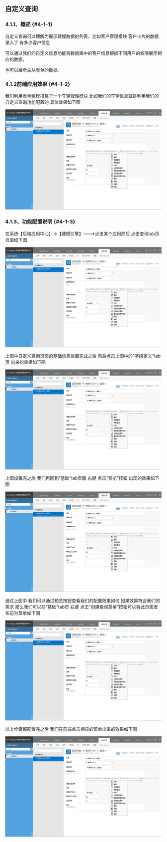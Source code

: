 ## 自定义查询

### 4.1.1、概述 {#4-1-1}

自定义查询可以理解为展示建模数据的列表，比如客户管理模块 客户卡片的数据录入了 有多少客户信息

可以通过我们的自定义信息功能将数据库中的客户信息根据不同用户的权限展示相应的数据。

也可以展示主从表单的数据。

### 4.1.2前端应用效果 {#4-1-2}

我们利用表单建模搭建了一个车辆管理模块  比如我们的车辆信息就是利用我们的自定义查询功能配置的 具体效果如下图

![E:\重要文件备份\ecology正式系统知识树图片(余海群提供)\20042\images\10848](../assets/ezhong_yao_wen_jian_bei_4efd5c_ecology_zheng_shi_xi_tong_zhi_shi_shu_tu_724728_yu_hai_qun_ti_4f9b295c_2.png)

### **4.1.3、功能配置说明** {#4-1-3}

在系统【后端应用中心】→【建模引擎】---&gt;点击某个应用然后 点击查询tab页 页面如下图

![E:\重要文件备份\ecology正式系统知识树图片(余海群提供)\20042\images\10850](../assets/ezhong_yao_wen_jian_bei_4efd5c_ecology_zheng_shi_xi_tong_zhi_shi_shu_tu_724728_yu_hai_qun_ti_4f9b295c_2.png)

上图中自定义查询页面的基础信息设置完成之后 然后点击上图中的&quot;字段定义&quot;tab页 出来的效果如下图

![E:\重要文件备份\ecology正式系统知识树图片(余海群提供)\20042\images\10853](../assets/ezhong_yao_wen_jian_bei_4efd5c_ecology_zheng_shi_xi_tong_zhi_shi_shu_tu_724728_yu_hai_qun_ti_4f9b295c_2.png)

上图设置完之后 我们再回到“基础”tab页面 右键 点击“预览”按钮 出现的效果如下图

![E:\重要文件备份\ecology正式系统知识树图片(余海群提供)\20042\images\10855](../assets/ezhong_yao_wen_jian_bei_4efd5c_ecology_zheng_shi_xi_tong_zhi_shi_shu_tu_724728_yu_hai_qun_ti_4f9b295c_2.png)

通过上图中 我们可以通过预览按钮查看我们的配置效果如何 如果效果符合我们的需求 那么我们可以在“基础”tab页 右键 点击“创建查询菜单”按钮可以将此页面发布前台菜单如下图

![E:\重要文件备份\ecology正式系统知识树图片(余海群提供)\20042\images\10856](../assets/ezhong_yao_wen_jian_bei_4efd5c_ecology_zheng_shi_xi_tong_zhi_shi_shu_tu_724728_yu_hai_qun_ti_4f9b295c_2.png)

以上步骤都配置完之后 我们在前端点击相应的菜单出来的效果如下图

![E:\重要文件备份\ecology正式系统知识树图片(余海群提供)\20042\images\10857](../assets/ezhong_yao_wen_jian_bei_4efd5c_ecology_zheng_shi_xi_tong_zhi_shi_shu_tu_724728_yu_hai_qun_ti_4f9b295c_2.png)